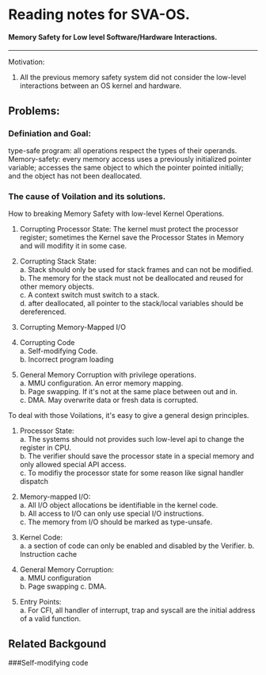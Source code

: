 # Reading notes for SVA-OS.

#### Memory Safety for Low level Software/Hardware Interactions.  
--------------------------------

Motivation:
1. All the previous memory safety system did not consider the low-level interactions between an OS kernel and hardware.

## Problems:
### Definiation and Goal:
type-safe program: all operations respect the types of their operands.
Memory-safety: every memory access uses a previously initialized pointer variable; accesses the same object to which the pointer pointed initially; and the object has not been deallocated.

### The cause of Voilation and its solutions.
How to breaking Memory Safety with low-level Kernel Operations.
1. Corrupting Processor State: The kernel must protect the processor register; sometimes the Kernel save the Processor States in Memory and will modifity it in some case.     

2. Corrupting Stack State:   
  a. Stack should only be used for stack frames and can not be modified.   
  b. The memory for the stack must not be deallocated and reused for other memory objects.    
  c. A context switch must switch to a stack.   
  d. after deallocated, all pointer to the stack/local variables should be dereferenced.  

3. Corrupting Memory-Mapped I/O   
4. Corrupting Code    
  a. Self-modifying Code.   
  b. Incorrect program loading   
5. General Memory Corruption with privilege operations.   
  a. MMU configuration. An error memory mapping.    
  b. Page swapping. If it's not at the same place between out and in.    
  c. DMA. May overwrite data or fresh data is corrupted.   

To deal with those Voilations, it's easy to give a general design principles.   
1. Processor State:   
  a. The systems should not provides such low-level api to change the register in CPU.   
  b. The verifier should save the processor state in a special memory and only allowed special API access.   
  c. To modifiy the processor state for some reason like signal handler dispatch   
2. Memory-mapped I/O:   
  a. All I/O object allocations be identifiable in the kernel code.    
  b. All access to I/O can only use special I/O instructions.  
  c. The memory from I/O should be marked as type-unsafe.

3. Kernel Code:   
  a. a section of code can only be enabled and disabled by the Verifier.
  b. Instruction cache
4. General Memory Corruption:   
  a. MMU configuration    
  b. Page swapping
  c. DMA.
5. Entry Points:    
  a. For CFI, all handler of interrupt, trap and syscall are the initial address of a valid function.   
  

## Related Backgound
###Self-modifying code
